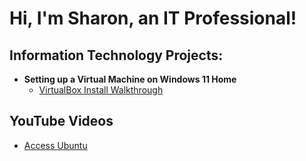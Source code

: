 <h1>Hi, I'm Sharon, an IT Professional! </h1>

<h2> Information Technology Projects:</h2>

- <b>Setting up a Virtual Machine on Windows 11 Home</b>
  - [VirtualBox Install Walkthrough](https://github.com/sharontechnical2022/Virtual-Box-Install/edit/main/README.md)

<h2>YouTube Videos</h2>


 
  - [Access Ubuntu](https://www.youtube.com/watch?v=78-zh3rwko8)
